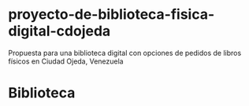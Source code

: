 # proyecto-de-biblioteca-fisica-digital-cdojeda
Propuesta para una biblioteca digital con opciones de pedidos de libros físicos en Ciudad Ojeda, Venezuela
<!DOCTYPE html>
<html>
  <head>
    <meta charset="UTF-8">
    <title>Biblioteca</title>
    <link="" rel="" href="">
  </head>
  <body>
    <main>
    <h1>Biblioteca</h1>
    </main>  
  </body>
</html>

